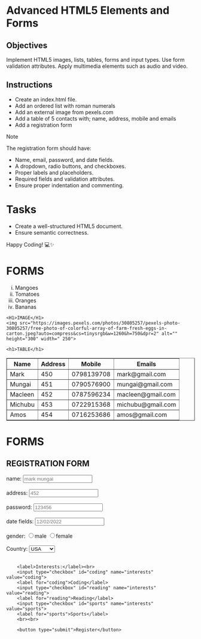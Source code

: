 # Advanced HTML5 Elements and Forms

## Objectives
Implement HTML5 images, lists, tables, forms and input types.
Use form validation attributes.
Apply multimedia elements such as audio and video.

## Instructions

- Create an index.html file.
- Add an ordered list with roman numerals
- Add an external image from pexels.com
- Add a table of 5 contacts with; name, address, mobile and emails
- Add a registration form

>[!NOTE]
>  The registration form should have:
>- Name, email, password, and date fields.
>- A dropdown, radio buttons, and checkboxes.
>- Proper labels and placeholders.
>- Required fields and validation attributes.
>- Ensure proper indentation and commenting.
 
# Tasks
- Create a well-structured HTML5 document.
- Ensure semantic correctness.

Happy Coding! 💻✨



<!DOCTYPE html>
<html >
<head>
    <title>assignment</title>
</head>
<body>
    <h1>FORMS</h1>
    <ol type="i">
        <li>Mangoes</li>
        <li>Tomatoes</li>
        <li>Oranges</li>
        <li>Bananas</li>
    </ol>

    <H1>IMAGE</H1>
    <img src="https://images.pexels.com/photos/30805257/pexels-photo-30805257/free-photo-of-colorful-array-of-farm-fresh-eggs-in-carton.jpeg?auto=compress&cs=tinysrgb&w=1260&h=750&dpr=2" alt="" height="300" width=" 250">

    <h1>TABLE</h1>
<table border="1">
    <thead>
        <tr>
            <th>Name</th>
            <th>Address</th>
            <th>Mobile</th>
            <th>Emails</th>
        </tr>
    </thead>
    <tbody>
        <tr>
            <td>Mark</td>
            <td>450</td>
            <td>0798139708</td>
            <td>mark@gmail.com</td>
        </tr>
        <tr>
            <td>Mungai</td>
            <td>451</td>
            <td>0790576900</td>
            <td>mungai@gmail.com</td>
        </tr>
        <tr>
            <td>Macleen</td>
            <td>452</td>
            <td>0787596234</td>
            <td>macleen@gmail.com</td>
        </tr>
        <tr>
            <td>Michubu</td>
            <td>453</td>
            <td>0722915368</td>
            <td>michubu@gmail.com</td>
        </tr>
        <tr>
            <td>Amos</td>
            <td>454</td>
            <td>0716253686</td>
            <td>amos@gmail.com</td>
        </tr>
    </tbody>
</table>

<h1>FORMS</h1>
<H2>REGISTRATION FORM</H2>
<Label for="name">name:</Label>
<input type="text" id="name" name="name" placeholder="mark mungai">
<br><br>
<label for="address">address:</label>
<input type="text" id="address" name="address" placeholder="452">
<br><br>
<label for="password">password:</label>
<input type="password" id="password" name="password" placeholder="123456">
<br><br>
<label for="date fields">date fields:</label>
<input type="text" id="date fields" name="date fields" placeholder="12/02/2022">
<br><br>
<label for="gender">gender:</label>
<input type="radio" id="male"  value="male">male
 <input type="radio" name="female"  value="female">female
 <br><br> 
 <label for="country">Country:</label>
        <select id="country" name="country">
            <option value="usa">USA</option>
            <option value="uk">UK</option>
            <option value="canada">Canada</option>
            <option value="kenya">Kenya</option>
        </select><br><br>

        <label>Interests:</label><br>
        <input type="checkbox" id="coding" name="interests" value="coding">
        <label for="coding">Coding</label>
        <input type="checkbox" id="reading" name="interests" value="reading">
        <label for="reading">Reading</label>
        <input type="checkbox" id="sports" name="interests" value="sports">
        <label for="sports">Sports</label>
        <br><br>

        <button type="submit">Register</button>
    
</body>
</html>



